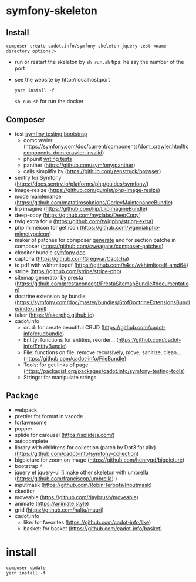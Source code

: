 # symfony-skeleton

## Install

`composer create cadot.info/symfony-skeleton-jquery-test <name directory optional>`

- run or restart the skeleton by `sh run.sh` tips: he say the number of the port
- see the website by http://localhost:port

  `yarn install -f`

  `sh run.sh` for run the docker

## Composer

- test [symfiny testing](https://symfony.com/doc/current/testing.html),[bootstrap](https://symfony.com/doc/current/testing/bootstrap.html)
  - domcrawler (https://symfony.com/doc/current/components/dom_crawler.html#components-dom-crawler-invalid)
  - phpunit [wrting tests](https://phpunit.readthedocs.io/en/stable/writing-tests-for-phpunit.html)
  - panther (https://github.com/symfony/panther)
  - calls simplifiy by (https://github.com/zenstruck/browser)
- sentry for Symfony (https://docs.sentry.io/platforms/php/guides/symfony/)
- image-resize (https://github.com/gumlet/php-image-resize)
- mode maintenance (https://github.com/matatirosolutions/CorleyMaintenanceBundle)
- liip imagine (https://github.com/liip/LiipImagineBundle)
- deep-copy (https://github.com/myclabs/DeepCopy)
- twig extra for u (https://github.com/twigphp/string-extra)
- php mimeicon for get icon (https://github.com/wgenial/php-mimetypeicon)
- maker of patches for composer [generate](https://github.com/symplify/vendor-patches) and for section patche in composer (https://github.com/cweagans/composer-patches)
- ckeditor bundle [symfony doc](https://symfony.com/bundles/FOSCKEditorBundle/current/index.html)
- captcha (https://github.com/Gregwar/Captcha)
- to pdf with wkhtmltopdf (https://github.com/h4cc/wkhtmltopdf-amd64)
- stripe (https://github.com/stripe/stripe-php)
- sitemap generator by presta (https://github.com/prestaconcept/PrestaSitemapBundle#documentation)
- doctrine extension by bundle (https://symfony.com/doc/master/bundles/StofDoctrineExtensionsBundle/index.html)
- faker (https://fakerphp.github.io)
- cadot.info
  - crud: for create beautiful CRUD (https://github.com/cadot-info/crudbundle)
  - Entity: functions for entities, reorder... (https://github.com/cadot-info/EntityBundle)
  - File: functions on file, remove recursively, move, sanitize, clean... (https://github.com/cadot-info/FileBundle)
  - Tools: for get links of page (https://packagist.org/packages/cadot.info/symfony-testing-tools)
  - Strings: for manipulate strings

## Package

- webpack
- prettier for format in vscode
- fortawesome
- popper
- splide for carousel (https://splidejs.com/)
- autocomplete
- library with childrens for collection (patch by Dot3 for alix) (https://github.com/cadot-info/symfony-collection)
- bigpicture for zoom on image (https://github.com/henrygd/bigpicture)
- bootstrap 4
- jquery et jquery-ui (i make other skeleton with umbrella (https://github.com/franciscop/umbrella) )
- inputmask (https://github.com/RobinHerbots/Inputmask)
- ckeditor
- moveable (https://github.com/daybrush/moveable)
- animate (https://animate.style)
- grid (https://github.com/haltu/muuri)
- cadot.info
  - like: for favorites (https://github.com/cadot-info/like)
  - basket: for basket (https://github.com/cadot-info/basket)

# install

```
composer update
yarn install -f
```
